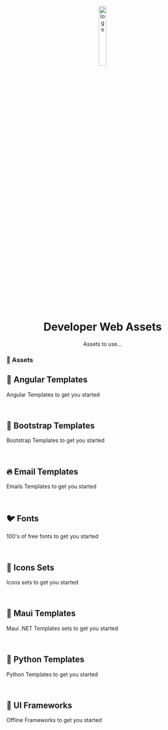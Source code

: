 







<div align="center">
<br />
  <img src="WaybillRevenueService/Content/Logo.png" alt="logo" width="20%" style='border-radius: 5px;' height="auto" />
  <h1>Developer Web Assets</h1>
  <p>
    Assets to use...
  </p>
</div>

### :space_invader: Assets

## :bat: Angular Templates

Angular Templates to get you started

<br/>

## :eyes: Bootstrap Templates

Bootstrap Templates to get you started

<br/>

## :fire: Email Templates

Emails Templates to get you started

<br/>

## :bird: Fonts

100's of free fonts to get you started

<br/>

## :dart: Icons Sets

Icons sets to get you started

<br/>

## :dart: Maui Templates

Maui .NET Templates sets to get you started

<br/>

## :dart: Python Templates

Python Templates to get you started

<br/>

## :dart: UI Frameworks

Offline Frameworks to get you started
